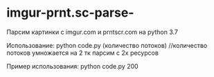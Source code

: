 # imgur-prnt.sc-parse-
Парсим картинки с imgur.com и prntscr.com на python 3.7

Использование: python code.py (количество потоков) //количество потоков умножается на 2 тк парсим с 2х ресурсов

Пример использования: python code.py 200
